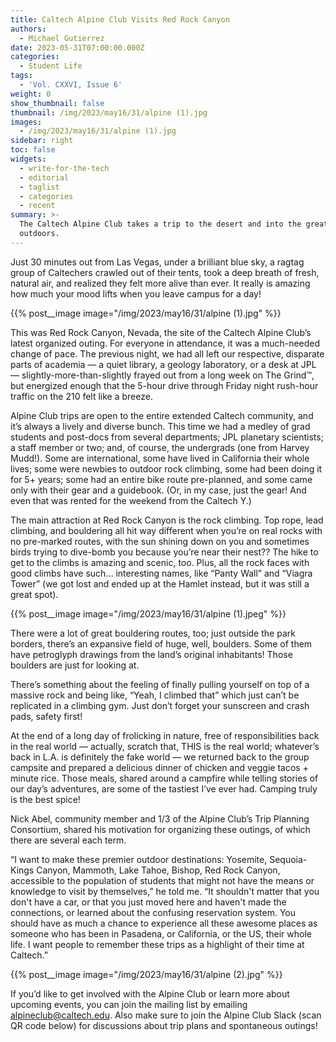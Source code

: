 ```yaml
---
title: Caltech Alpine Club Visits Red Rock Canyon
authors:
  - Michael Gutierrez
date: 2023-05-31T07:00:00.000Z
categories:
  - Student Life
tags:
  - 'Vol. CXXVI, Issue 6'
weight: 0
show_thumbnail: false
thumbnail: /img/2023/may16/31/alpine (1).jpg
images:
  - /img/2023/may16/31/alpine (1).jpg
sidebar: right
toc: false
widgets:
  - write-for-the-tech
  - editorial
  - taglist
  - categories
  - recent
summary: >-
  The Caltech Alpine Club takes a trip to the desert and into the great
  outdoors.
---
```


Just 30 minutes out from Las Vegas, under a brilliant blue sky, a ragtag group of Caltechers crawled out of their tents, took a deep breath of fresh, natural air, and realized they felt more alive than ever. It really is amazing how much your mood lifts when you leave campus for a day!

{{% post__image image="/img/2023/may16/31/alpine (1).jpg" %}}

This was Red Rock Canyon, Nevada, the site of the Caltech Alpine Club’s latest organized outing. For everyone in attendance, it was a much-needed change of pace. The previous night, we had all left our respective, disparate parts of academia — a quiet library, a geology laboratory, or a desk at JPL — slightly-more-than-slightly frayed out from a long week on The Grind™️, but energized enough that the 5-hour drive through Friday night rush-hour traffic on the 210 felt like a breeze.

Alpine Club trips are open to the entire extended Caltech community, and it’s always a lively and diverse bunch. This time we had a medley of grad students and post-docs from several departments; JPL planetary scientists; a staff member or two; and, of course, the undergrads (one from Harvey Mudd!). Some are international, some have lived in California their whole lives; some were newbies to outdoor rock climbing, some had been doing it for 5+ years; some had an entire bike route pre-planned, and some came only with their gear and a guidebook. (Or, in my case, just the gear! And even that was rented for the weekend from the Caltech Y.)

The main attraction at Red Rock Canyon is the rock climbing. Top rope, lead climbing, and bouldering all hit way different when you’re on real rocks with no pre-marked routes, with the sun shining down on you and sometimes birds trying to dive-bomb you because you’re near their nest?? The hike to get to the climbs is amazing and scenic, too. Plus, all the rock faces with good climbs have such… interesting names, like “Panty Wall” and “Viagra Tower” (we got lost and ended up at the Hamlet instead, but it was still a great spot).

{{% post__image image="/img/2023/may16/31/alpine (1).jpeg" %}}

There were a lot of great bouldering routes, too; just outside the park borders, there’s an expansive field of huge, well, boulders. Some of them have petroglyph drawings from the land’s original inhabitants! Those boulders are just for looking at.

There’s something about the feeling of finally pulling yourself on top of a massive rock and being like, “Yeah, I climbed that” which just can’t be replicated in a climbing gym. Just don’t forget your sunscreen and crash pads, safety first!

At the end of a long day of frolicking in nature, free of responsibilities back in the real world — actually, scratch that, THIS is the real world; whatever’s back in L.A. is definitely the fake world — we returned back to the group campsite and prepared a delicious dinner of chicken and veggie tacos + minute rice. Those meals, shared around a campfire while telling stories of our day’s adventures, are some of the tastiest I’ve ever had. Camping truly is the best spice!

Nick Abel, community member and 1/3 of the Alpine Club’s Trip Planning Consortium, shared his motivation for organizing these outings, of which there are several each term.

“I want to make these premier outdoor destinations: Yosemite, Sequoia-Kings Canyon, Mammoth, Lake Tahoe, Bishop, Red Rock Canyon, accessible to the population of students that might not have the means or knowledge to visit by themselves,” he told me. “It shouldn't matter that you don't have a car, or that you just moved here and haven't made the connections, or learned about the confusing reservation system. You should have as much a chance to experience all these awesome places as someone who has been in Pasadena, or California, or the US, their whole life. I want people to remember these trips as a highlight of their time at Caltech.”

{{% post__image image="/img/2023/may16/31/alpine (2).jpg" %}}

If you’d like to get involved with the Alpine Club or learn more about upcoming events, you can join the mailing list by emailing [alpineclub@caltech.edu](). Also make sure to join the Alpine Club Slack (scan QR code below) for discussions about trip plans and spontaneous outings!
